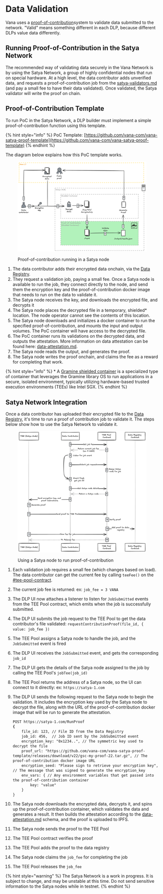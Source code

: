 # Data Validation

Vana uses a [proof-of-contribution](../../core-concepts/key-elements/proof-of-contribution/ "mention")system to validate data submitted to the network. "Valid" means something different in each DLP, because different DLPs value data differently.

## Running Proof-of-Contribution in the Satya Network

The recommended way of validating data securely in the Vana Network is by using the Satya Network, a group of highly confidential nodes that run on special hardware. At a high level, the data contributor adds unverified data, and requests a proof-of-contribution job from the [satya-validators.md](../create-a-data-liquidity-pool-dlp/satya-validators.md "mention") (and pay a small fee to have their data validated). Once validated, the Satya validator will write the proof on chain.

## Proof-of-Contribution Template

To run PoC in the Satya Network, a DLP builder must implement a simple proof-of-contribution function using this template.

{% hint style="info" %}
PoC Template: [https://github.com/vana-com/vana-satya-proof-template](https://github.com/vana-com/vana-satya-proof-template)
{% endhint %}

The diagram below explains how this PoC template works.&#x20;

<figure><img src="../../.gitbook/assets/image (4).png" alt=""><figcaption><p>Proof-of-contribution running in a Satya node</p></figcaption></figure>

1. The data contributor adds their encrypted data onchain, via the [Data Registry](../smart-contracts.md#data-registry-contract).
2. They request a validation job, paying a small fee. Once a Satya node is available to run the job, they connect directly to the node, and send them the encryption key and the proof-of-contribution docker image that needs to run on the data to validate it.
3. The Satya node receives the key, and downloads the encrypted file, and decrypts it
4. The Satya node places the decrypted file in a temporary, shielded\* location. The node operator cannot see the contents of this location.
5. The Satya node downloads and initializes a docker container to run the specified proof-of-contribution, and mounts the input and output volumes. The PoC container will have access to the decrypted file.
6. The PoC container runs its validations on the decrypted data, and outputs the attestation. More information on data attestation can be found here: [data-attestation.md](data-attestation.md "mention").
7. The Satya node reads the output, and generates the proof.
8. The Satya node writes the proof onchain, and claims the fee as a reward for completing that work.

{% hint style="info" %}
\* A [Gramine shielded container](https://gramine.readthedocs.io/projects/gsc/en/latest/) is a specialized type of container that leverages the Gramine library OS to run applications in a secure, isolated environment, typically utilizing hardware-based trusted execution environments (TEEs) like Intel SGX.
{% endhint %}

## Satya Network Integration

Once a data contributor has uploaded their encrypted file to the [Data Registry](../smart-contracts.md#data-registry-contract), it's time to run a proof of contribution job to validate it. The steps below show how to use the Satya Network to validate it.&#x20;

<figure><img src="../../.gitbook/assets/image.png" alt=""><figcaption><p>Using a Satya node to run proof-of-contribution</p></figcaption></figure>

1. Each validation job requires a small fee (which changes based on load). The data contributor can get the current fee by calling `teeFee()` on the [#tee-pool-contract](../smart-contracts.md#tee-pool-contract "mention").&#x20;
2. The current job fee is returned: ex: `job_fee = 3 VANA`
3. The DLP UI now attaches a listener to listen for `JobSubmitted` events from the TEE Pool contract, which emits when the job is successfully submitted.
4. The DLP UI submits the job request to the TEE Pool to get the data contributor's file validated: `requestContributionProof(file_id, { value: job_fee })`
5. The TEE Pool assigns a Satya node to handle the job, and the `JobSubmitted` event is fired
6. The DLP UI receives the `JobSubmitted` event, and gets the corresponding `job_id`
7. The DLP UI gets the details of the Satya node assigned to the job by calling the TEE Pool's `jobTee(job_id)`
8. The TEE Pool returns the address of a Satya node, so the UI can connect to it directly: ex: `https://satya-1.com`
9.  The DLP UI sends the following request to the Satya node to begin the validation. It includes the encryption key used by the Satya node to decrypt the file, along with the URL of the proof-of-contribution docker image that will be run to generate the attestation.

    <pre class="language-json"><code class="lang-json">POST https://satya-1.com/RunProof 
    <strong>{ 
    </strong>    file_id: 123, // File ID from the Data Registry
        job_id: 456,  // Job ID sent by the JobSubmitted event
        encryption_key: "0x1234..", // The symmetric key used to decrypt the file
        proof_url: "https://github.com/vana-com/vana-satya-proof-template/releases/download/v22/gsc-my-proof-22.tar.gz", // The proof-of-contribution docker image URL
        encryption_seed: "Please sign to retrieve your encryption key", // The message that was signed to generate the encryption_key
        env_vars: { // Any environment variables that get passed into the proof-of-contribution container
            key: "value"
        }
    }
    </code></pre>
10. The Satya node downloads the encrypted data, decrypts it, and spins up the proof-of-contribution container, which validates the data and generates a result. It then builds the attestation according to the [data-attestation.md](data-attestation.md "mention") schema, and the proof is uploaded to IPFS.
11. The Satya node sends the proof to the TEE Pool
12. The TEE Pool contract verifies the proof
13. The TEE Pool adds the proof to the data registry
14. The Satya node claims the `job_fee` for completing the job
15. The TEE Pool releases the `job_fee`

{% hint style="warning" %}
The Satya Network is a work in progress. It is subject to change, and may be unstable at this time. Do not send sensitive information to the Satya nodes while in testnet.
{% endhint %}


